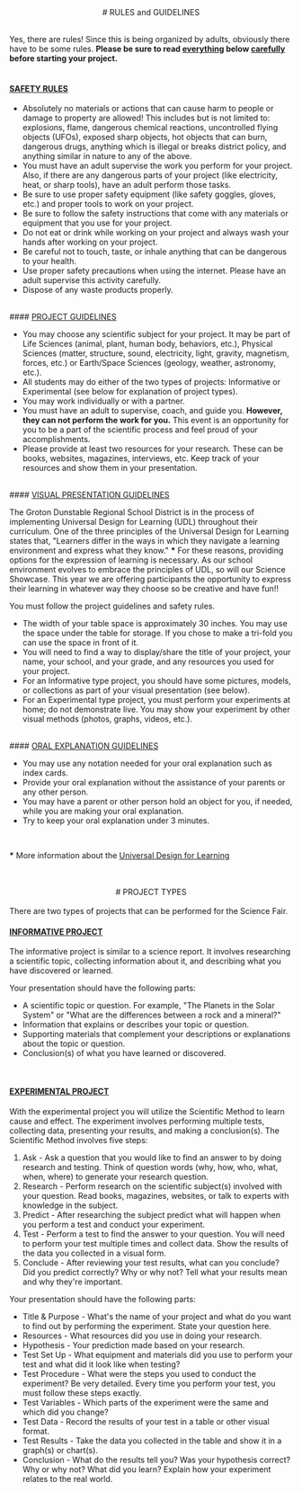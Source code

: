 
<center>
# RULES and GUIDELINES
</center>

<br/>

Yes, there are rules!  Since this is being organized by adults, obviously there have to be some rules.  <b>Please be sure to read <u>everything</u> below <u>carefully</u> before starting your project.</b>
<br>
<br>
#### <u>SAFETY RULES</u>

* Absolutely no materials or actions that can cause harm to people or damage to property are allowed!  This includes but is not limited to:  explosions, flame, dangerous chemical reactions, uncontrolled flying objects (UFOs), exposed sharp objects, hot objects that can burn, dangerous drugs, anything which is illegal or breaks district policy, and anything similar in nature to any of the above.
* You must have an adult supervise the work you perform for your project.  Also, if there are any dangerous parts of your project (like electricity, heat, or sharp tools), have an adult perform those tasks.
* Be sure to use proper safety equipment (like safety goggles, gloves, etc.) and proper tools to work on your project.
* Be sure to follow the safety instructions that come with any materials or equipment that you use for your project.
* Do not eat or drink while working on your project and always wash your hands after working on your project.
* Be careful not to touch, taste, or inhale anything that can be dangerous to your health.
* Use proper safety precautions when using the internet.  Please have an adult supervise this activity carefully.
* Dispose of any waste products properly.

<br/>
#### <u>PROJECT GUIDELINES</u>

* You may choose any scientific subject for your project. It may be part of Life Sciences (animal, plant, human body, behaviors, etc.), Physical Sciences (matter, structure, sound, electricity, light, gravity, magnetism, forces, etc.) or Earth/Space Sciences (geology, weather, astronomy, etc.).
* All students may do either of the two types of projects: Informative or Experimental (see below for explanation of project types).
* You may work individually or with a partner.
* You must have an adult to supervise, coach, and guide you. <b>However, they can not perform the work for you.</b> This event is an opportunity for you to be a part of the scientific process and feel proud of your accomplishments.
* Please provide at least two resources for your research. These can be books, websites, magazines, interviews, etc. Keep track of your resources and show them in your presentation.

<br/>
#### <u>VISUAL PRESENTATION GUIDELINES</u>

The Groton Dunstable Regional School District is in the process of implementing Universal Design for Learning (UDL) 
throughout their curriculum. One of the three principles of the Universal Design for Learning states that, "Learners 
differ in the ways in which they navigate a learning environment and express what they know." <b>*</b>  For these 
reasons, providing options for the expression of learning is necessary. As our school environment evolves to embrace 
the principles of UDL, so will our Science Showcase. This year we are offering participants the opportunity to express 
their learning in whatever way they choose so be creative and have fun!!

You must follow the project guidelines and safety rules.

* The width of your table space is approximately 30 inches. You may use the space under the table for storage. If you chose to make a tri-fold you can use the space in front of it.
* You will need to find a way to display/share the title of your project, your name, your school, and your grade, and any resources you used for your project.
* For an Informative type project, you should have some pictures, models, or collections as part of your visual presentation (see below).
* For an Experimental type project, you must perform your experiments at home; do not demonstrate live. You may show your experiment by other visual methods (photos, graphs, videos, etc.).

<br/>
#### <u>ORAL EXPLANATION GUIDELINES</u>

* You may use any notation needed for your oral explanation such as index cards.
* Provide your oral explanation without the assistance of your parents or any other person.
* You may have a parent or other person hold an object for you, if needed, while you are making your oral explanation.
* Try to keep your oral explanation under 3 minutes.

<br/>

<b>*</b> More information about the <a href="http://www.udlcenter.org/aboutudl/whatisudl/3pr">Universal Design for Learning</a> 


<br/>
<br/>

<center>
# PROJECT TYPES
</center>

<br/>
There are two types of projects that can be performed for the Science Fair.

<br/>

#### <u>INFORMATIVE PROJECT</u>

The informative project is similar to a science report. It involves researching a scientific topic, collecting information about it, and describing what you have discovered or learned.

Your presentation should have the following parts:

* A scientific topic or question. For example, "The Planets in the Solar System" or "What are the differences between a rock and a mineral?"
* Information that explains or describes your topic or question.
* Supporting materials that complement your descriptions or explanations about the topic or question.
* Conclusion(s) of what you have learned or discovered.

<br/>

#### <u>EXPERIMENTAL PROJECT</u>

With the experimental project you will utilize the Scientific Method to learn cause and effect. The experiment involves performing multiple tests, collecting data, presenting your results, and making a conclusion(s). The Scientific Method involves five steps:

1. Ask - Ask a question that you would like to find an answer to by doing research and testing.  Think of question words (why, how, who, what, when, where) to generate your research question.
2. Research - Perform research on the scientific subject(s) involved with your question. Read books, magazines, websites, or talk to experts with knowledge in the subject.
3. Predict - After researching the subject predict what will happen when you perform a test and conduct your experiment.
4. Test - Perform a test to find the answer to your question. You will need to perform your test multiple times and collect data. Show the results of the data you collected in a visual form.
5. Conclude - After reviewing your test results, what can you conclude? Did you predict correctly? Why or why not? Tell what your results mean and why they're important.

Your presentation should have the following parts:

* Title & Purpose - What's the name of your project and what do you want to find out by performing the experiment. State your question here.
* Resources - What resources did you use in doing your research.
* Hypothesis - Your prediction made based on your research.
* Test Set Up - What equipment and materials did you use to perform your test and what did it look like when testing?
* Test Procedure - What were the steps you used to conduct the experiment? Be very detailed. Every time you perform your test, you must follow these steps exactly.
* Test Variables - Which parts of the experiment were the same and which did you change?
* Test Data - Record the results of your test in a table or other visual format.
* Test Results - Take the data you collected in the table and show it in a graph(s) or chart(s).
* Conclusion - What do the results tell you? Was your hypothesis correct? Why or why not? What did you learn? Explain how your experiment relates to the real world.

<br/>
<br/>

